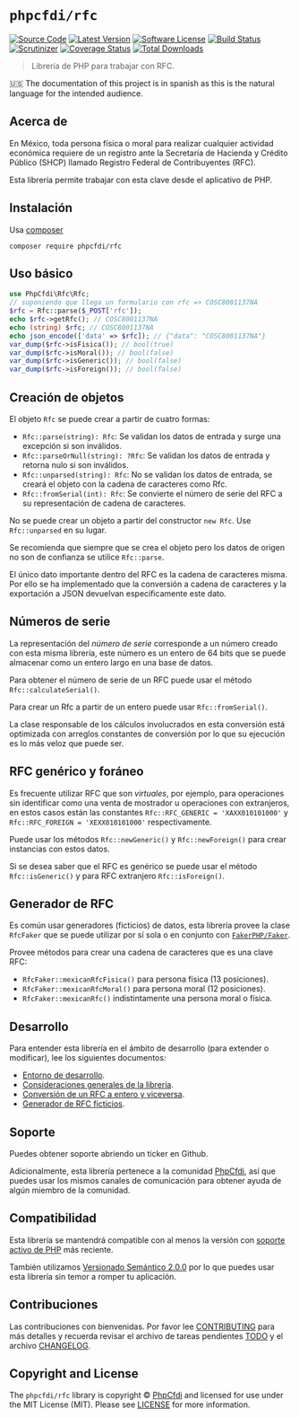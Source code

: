 # `phpcfdi/rfc`

[![Source Code][badge-source]][source]
[![Latest Version][badge-release]][release]
[![Software License][badge-license]][license]
[![Build Status][badge-build]][build]
[![Scrutinizer][badge-quality]][quality]
[![Coverage Status][badge-coverage]][coverage]
[![Total Downloads][badge-downloads]][downloads]

> Librería de PHP para trabajar con RFC.

:us: The documentation of this project is in spanish as this is the natural language for the intended audience.

## Acerca de 

En México, toda persona física o moral para realizar cualquier actividad económica requiere de un registro
ante la Secretaría de Hacienda y Crédito Público (SHCP) llamado Registro Federal de Contribuyentes (RFC).

Esta librería permite trabajar con esta clave desde el aplicativo de PHP.

## Instalación

Usa [composer](https://getcomposer.org/)

```shell
composer require phpcfdi/rfc
```

## Uso básico

```php
use PhpCfdi\Rfc\Rfc;
// suponiendo que llega un formulario con rfc => COSC8001137NA
$rfc = Rfc::parse($_POST['rfc']);
echo $rfc->getRfc(); // COSC8001137NA
echo (string) $rfc; // COSC8001137NA
echo json_encode(['data' => $rfc]); // {"data": "COSC8001137NA"}
var_dump($rfc->isFisica()); // bool(true)
var_dump($rfc->isMoral()); // bool(false)
var_dump($rfc->isGeneric()); // bool(false)
var_dump($rfc->isForeign()); // bool(false)
```

## Creación de objetos

El objeto `Rfc` se puede crear a partir de cuatro formas:

- `Rfc::parse(string): Rfc`: Se validan los datos de entrada y surge una excepción si son inválidos.
- `Rfc::parseOrNull(string): ?Rfc`: Se validan los datos de entrada y retorna nulo si son inválidos.
- `Rfc::unparsed(string): Rfc`: No se validan los datos de entrada, se creará el objeto con la cadena de caracteres como Rfc.
- `Rfc::fromSerial(int): Rfc`: Se convierte el número de serie del RFC a su representación de cadena de caracteres.

No se puede crear un objeto a partir del constructor `new Rfc`. Use `Rfc::unparsed` en su lugar.

Se recomienda que siempre que se crea el objeto pero los datos de origen no son de confianza se utilice `Rfc::parse`.

El único dato importante dentro del RFC es la cadena de caracteres misma. Por ello se ha implementado que la conversión
a cadena de caracteres y la exportación a JSON devuelvan específicamente este dato.

## Números de serie

La representación del *número de serie* corresponde a un número creado con esta misma librería,
este número es un entero de 64 bits que se puede almacenar como un entero largo en una base de datos.

Para obtener el número de serie de un RFC puede usar el método `Rfc::calculateSerial()`.

Para crear un Rfc a partir de un entero puede usar `Rfc::fromSerial()`.

La clase responsable de los cálculos involucrados en esta conversión está optimizada con arreglos constantes
de conversión por lo que su ejecución es lo más veloz que puede ser.

## RFC genérico y foráneo

Es frecuente utilizar RFC que son *virtuales*, por ejemplo, para operaciones sin identificar como una
venta de mostrador u operaciones con extranjeros, en estos casos están las constantes
`Rfc::RFC_GENERIC = 'XAXX010101000'` y `Rfc::RFC_FOREIGN = 'XEXX010101000'` respectivamente.

Puede usar los métodos `Rfc::newGeneric()` y `Rfc::newForeign()` para crear instancias con estos datos.

Si se desea saber que el RFC es genérico se puede usar el método `Rfc::isGeneric()` y para RFC extranjero `Rfc::isForeign()`.

## Generador de RFC

Es común usar generadores (ficticios) de datos, esta librería provee la clase `RfcFaker` que se puede utilizar
por sí sola o en conjunto con [`FakerPHP/Faker`](https://github.com/FakerPHP/Faker).

Provee métodos para crear una cadena de caracteres que es una clave RFC:

- `RfcFaker::mexicanRfcFisica()` para persona física (13 posiciones).
- `RfcFaker::mexicanRfcMoral()` para persona moral (12 posiciones).
- `RfcFaker::mexicanRfc()` indistintamente una persona moral o física.

## Desarrollo

Para entender esta librería en el ámbito de desarrollo (para extender o modificar), lee los siguientes documentos:

- [Entorno de desarrollo](develop/EntornoDesarrollo.md).
- [Consideraciones generales de la librería](develop/Generales.md).
- [Conversión de un RFC a entero y viceversa](develop/ConversionEntero.md).
- [Generador de RFC ficticios](develop/RfcFaker.md).

## Soporte

Puedes obtener soporte abriendo un ticker en Github.

Adicionalmente, esta librería pertenece a la comunidad [PhpCfdi](https://www.phpcfdi.com), así que puedes usar los
mismos canales de comunicación para obtener ayuda de algún miembro de la comunidad.

## Compatibilidad

Esta librería se mantendrá compatible con al menos la versión con
[soporte activo de PHP](https://www.php.net/supported-versions.php) más reciente.

También utilizamos [Versionado Semántico 2.0.0](docs/SEMVER.md) por lo que puedes usar esta librería
sin temor a romper tu aplicación.

## Contribuciones

Las contribuciones con bienvenidas. Por favor lee [CONTRIBUTING][] para más detalles
y recuerda revisar el archivo de tareas pendientes [TODO][] y el archivo [CHANGELOG][].

## Copyright and License

The `phpcfdi/rfc` library is copyright © [PhpCfdi](https://www.phpcfdi.com)
and licensed for use under the MIT License (MIT). Please see [LICENSE][] for more information.


[contributing]: https://github.com/phpcfdi/rfc/blob/master/CONTRIBUTING.md
[changelog]: https://github.com/phpcfdi/rfc/blob/master/docs/CHANGELOG.md
[todo]: https://github.com/phpcfdi/rfc/blob/master/docs/TODO.md

[source]: https://github.com/phpcfdi/rfc
[release]: https://github.com/phpcfdi/rfc/releases
[license]: https://github.com/phpcfdi/rfc/blob/master/LICENSE
[build]: https://travis-ci.com/phpcfdi/rfc?branch=master
[quality]: https://scrutinizer-ci.com/g/phpcfdi/rfc/
[coverage]: https://scrutinizer-ci.com/g/phpcfdi/rfc/code-structure/master/code-coverage
[downloads]: https://packagist.org/packages/phpcfdi/rfc

[badge-source]: http://img.shields.io/badge/source-phpcfdi/rfc-blue?style=flat-square
[badge-release]: https://img.shields.io/github/release/phpcfdi/rfc?style=flat-square
[badge-license]: https://img.shields.io/github/license/phpcfdi/rfc?style=flat-square
[badge-build]: https://img.shields.io/travis/com/phpcfdi/rfc/master?style=flat-square
[badge-quality]: https://img.shields.io/scrutinizer/g/phpcfdi/rfc/master?style=flat-square
[badge-coverage]: https://img.shields.io/scrutinizer/coverage/g/phpcfdi/rfc/master?style=flat-square
[badge-downloads]: https://img.shields.io/packagist/dt/phpcfdi/rfc?style=flat-square
